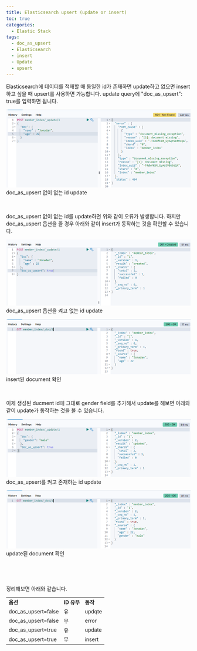 ```yaml
---
title: Elasticsearch upsert (update or insert)
toc: true
categories:
  - Elastic Stack
tags:
  - doc_as_upsert
  - Elasticsearch
  - insert
  - Update
  - upsert
---
```


Elasticsearch에 데이터를 적재할 때 동일한 id가 존재하면 update하고 없으면 insert하고 싶을 때 upsert를 사용하면 가능합니다. update query에 "doc\_as\_upsert": true를 입력하면 됩니다.


![id update](/assets/images/posts/2022-6-27-tistory-post-60/img-1.png)doc\_as\_upsert 없이 없는 id update




 


doc\_as\_upsert 없이 없는 id를 update하면 위와 같이 오류가 발생합니다. 하지만 doc\_as\_uspert 옵션을 줄 경우 아래와 같이 insert가 동작하는 것을 확인할 수 있습니다.


![id update 2](/assets/images/posts/2022-6-27-tistory-post-60/img-2.png)doc\_as\_upsert 옵션을 켜고 없는 id update

![id update 2 check](/assets/images/posts/2022-6-27-tistory-post-60/img-3.png)insert된 document 확인




 


이제 생성된 ducment id에 그대로 gender field를 추가해서 update를 해보면 아래와 같이 update가 동작하는 것을 볼 수 있습니다.


![id update 3](/assets/images/posts/2022-6-27-tistory-post-60/img-4.png)doc\_as\_upsert를 켜고 존재하는 id update

![id update 3 check](/assets/images/posts/2022-6-27-tistory-post-60/img-5.png)update된 document 확인




 


 


정리해보면 아래와 같습니다.




|  |  |  |
| --- | --- | --- |
| **옵션** | **ID 유무** | **동작** |
| doc\_as\_upsert=false | 유 | updqte |
| doc\_as\_upsert=false | 무 | error |
| doc\_as\_upsert=true | 유 | update |
| doc\_as\_upsert=true | 무 | insert |


 

